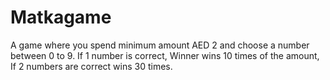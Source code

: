 # Matkagame
A game where you spend minimum amount AED 2 and choose a number between 0 to 9. If 1 number is correct, Winner wins 10 times of the amount, If 2 numbers are correct wins 30 times. 
